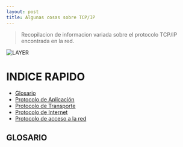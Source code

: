 ```yaml
---
layout: post
title: Algunas cosas sobre TCP/IP
---
```


> Recopilacion de informacion variada sobre el protocolo TCP/IP encontrada en la red.
>
>
>
![LAYER](https://github.com/room29/room92.github.io/blob/master/ass/slide-3.jpg)



# INDICE RAPIDO

- [Glosario](#glosario)
- [Protocolo de Aplicación]()
- [Protocolo de Transporte]()
- [Protocolo de Internet]()
- [Protocolo de acceso a la red]()


## GLOSARIO





